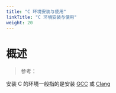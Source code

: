 ```yaml
---
title: "C 环境安装与使用"
linkTitle: "C 环境安装与使用"
weight: 20
---
```


# 概述

> 参考：

安装 C 的环境一般指的是安装 [GCC](/docs/2.编程/高级编程语言/C/C%20环境安装与使用/GCC.md) 或 [Clang](/docs/2.编程/高级编程语言/C/C%20环境安装与使用/Clang.md)
